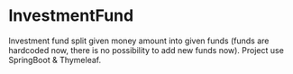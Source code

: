 # InvestmentFund
Investment fund split given money amount into given funds (funds are hardcoded now, there is no possibility to add new funds now).
Project use SpringBoot & Thymeleaf. 
